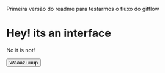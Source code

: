Primeira versão do readme para testarmos o fluxo do gitflow


<h1>Hey! its an interface</h1>

<p>No it is not!</p>

<button onclick="alert('waaaaz uuuuup')">Waaaz uuup</button>

